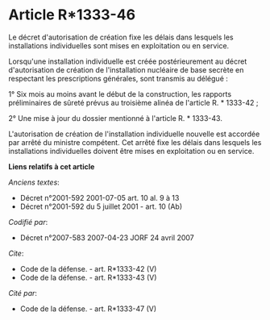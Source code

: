 # Article R*1333-46

Le décret d'autorisation de création fixe les délais dans lesquels les installations individuelles sont mises en exploitation
ou en service. 

Lorsqu'une installation individuelle est créée postérieurement au décret d'autorisation de création de l'installation
nucléaire de base secrète en respectant les prescriptions générales, sont transmis au délégué : 

1° Six mois au moins avant le début de la construction, les rapports préliminaires de sûreté prévus au troisième alinéa de
l'article R. * 1333-42 ; 

2° Une mise à jour du dossier mentionné à l'article R. * 1333-43.

L'autorisation de création de l'installation individuelle nouvelle est accordée par arrêté du ministre compétent. Cet arrêté
fixe les délais dans lesquels les installations individuelles doivent être mises en exploitation ou en service.

**Liens relatifs à cet article**

_Anciens textes_:

  - Décret n°2001-592 2001-07-05 art. 10 al. 9 à 13
  - Décret n°2001-592 du 5 juillet 2001 - art. 10 (Ab)

_Codifié par_:

  - Décret n°2007-583 2007-04-23 JORF 24 avril 2007

_Cite_:

  - Code de la défense. - art. R*1333-42 (V)
  - Code de la défense. - art. R*1333-43 (V)

_Cité par_:

  - Code de la défense. - art. R*1333-47 (V)
